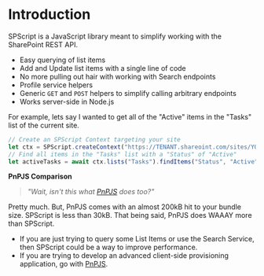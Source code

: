 # Introduction

SPScript is a JavaScript library meant to simplify working with the SharePoint REST API.

- Easy querying of list items
- Add and Update list items with a single line of code
- No more pulling out hair with working with Search endpoints
- Profile service helpers
- Generic `GET` and `POST` helpers to simplify calling arbitrary endpoints
- Works server-side in Node.js

For example, lets say I wanted to get all of the "Active" items in the "Tasks" list of the current site.

```javascript
// Create an SPScript Context targeting your site
let ctx = SPScript.createContext("https://TENANT.shareoint.com/sites/YOURSITE");
// Find all items in the "Tasks" list with a "Status" of "Active"
let activeTasks = await ctx.lists("Tasks").findItems("Status", "Active");
```

**PnPJS Comparison**

> _"Wait, isn't this what [PnPJS](https://pnp.github.io/pnpjs/) does too?"_

Pretty much. But, PnPJS comes with an almost 200kB hit to your bundle size. SPScript is less than 30kB. That being said, PnPJS does WAAAY more than SPScript.

- If you are just trying to query some List Items or use the Search Service, then SPScript could be a way to improve performance.
- If you are trying to develop an advanced client-side provisioning application, go with [PnPJS](https://pnp.github.io/pnpjs/).
